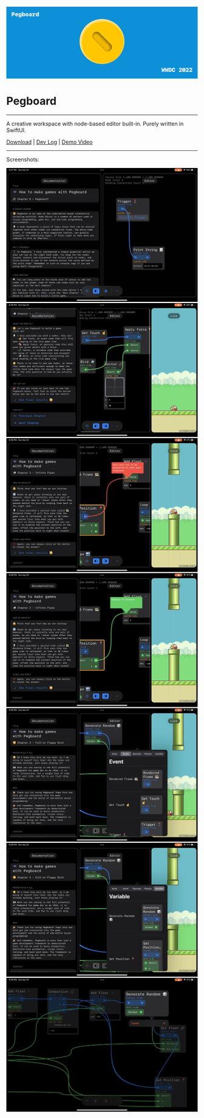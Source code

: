 ![](GitHub/banner.jpg)

# Pegboard

---

A creative workspace with node-based editor built-in. Purely written in SwiftUI.

[Download](Playgrounds/Pegboard.swiftpm.zip) | [Dev Log](https://twitter.com/JustZht/status/1516384029636849665) | [Demo Video](https://youtu.be/VxOlgJc481o)

---

Screenshots:

![](GitHub/IMG_0881.jpeg)
![](GitHub/IMG_0882.jpeg)
![](GitHub/IMG_0884.jpeg)
![](GitHub/IMG_0885.jpeg)
![](GitHub/IMG_0887.jpeg)
![](GitHub/IMG_0888.jpeg)
![](GitHub/IMG_0889.jpeg)

